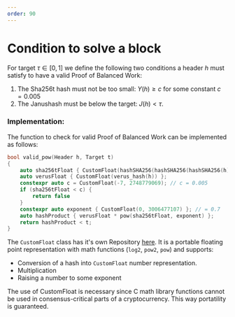 ```yaml
---
order: 90
---
```

# Condition to solve a block

For target $\tau\in[0,1]$ we define the following two conditions a header $h$ must satisfy to have a valid Proof of Balanced Work:

1. The Sha256t hash must not be too small: $Y(h) \ge c$ for some constant $c=0.005$
2. The Janushash must be below the target: $J(h) < \tau$.


### Implementation:
The function to check for valid Proof of Balanced Work can be implemented as follows:
```c++
bool valid_pow(Header h, Target t)
{
    auto sha256tFloat { CustomFloat(hashSHA256(hashSHA256(hashSHA256(h)))) };
    auto verusFloat { CustomFloat(verus_hash(h)) };
    constexpr auto c = CustomFloat(-7, 2748779069); // c = 0.005
    if (sha256tFloat < c) {
        return false
    }
    constexpr auto exponent { CustomFloat(0, 3006477107) }; // = 0.7 
    auto hashProduct { verusFloat * pow(sha256tFloat, exponent) };
    return hashProduct < t;
}
```

The `CustomFloat` class has it's own Repository [here](https://github.com/CoinFuMasterShifu/CustomFloat). It is a portable floating point representation with math functions (`log2`, `pow2`, `pow`) and supports:
- Conversion of a hash into `CustomFloat` number representation.
- Multiplication
- Raising a number to some exponent

The use of CustomFloat is necessary since C math library functions cannot be used in consensus-critical parts of a cryptocurrency. This way portatility is guaranteed. 

